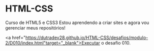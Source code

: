 # HTML-CSS
 Curso de HTML5 e CSS3 
Estou aprendendo a criar sites e agora vou gerenciar meus repositórios! 

<a href="https://dutradev28.github.io/HTML-CSS/desafios/modulo-2/D010/index.html"target="_blank">Executar o desafio 010.